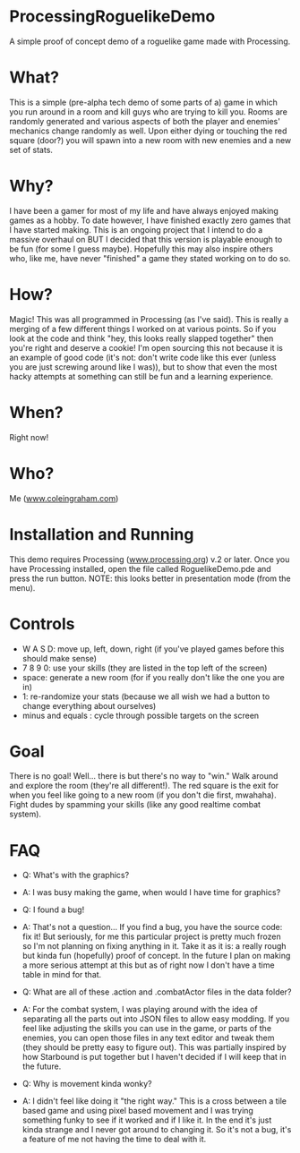 ProcessingRoguelikeDemo
=======================

A simple proof of concept demo of a roguelike game made with Processing.

What?
=====

This is a simple (pre-alpha tech demo of some parts of a) game in which you run around in a room and kill guys who are trying to kill you. Rooms are randomly generated and various aspects of both the player and enemies' mechanics change randomly as well. Upon either dying or touching the red square (door?) you will spawn into a new room with new enemies and a new set of stats.

Why?
====

I have been a gamer for most of my life and have always enjoyed making games as a hobby. To date however, I have finished exactly zero games that I have started making. This is an ongoing project that I intend to do a massive overhaul on BUT I decided that this version is playable enough to be fun (for some I guess maybe). Hopefully this may also inspire others who, like me, have never "finished" a game they stated working on to do so.

How?
====

Magic! This was all programmed in Processing (as I've said). This is really a merging of a few different things I worked on at various points. So if you look at the code and think "hey, this looks really slapped together" then you're right and deserve a cookie! I'm open sourcing this not because it is an example of good code (it's not: don't write code like this ever (unless you are just screwing around like I was)), but to show that even the most hacky attempts at something can still be fun and a learning experience.

When?
=====

Right now!

Who?
====

Me (www.coleingraham.com)

Installation and Running
========================

This demo requires Processing (www.processing.org) v.2 or later. Once you have Processing installed, open the file called RoguelikeDemo.pde and press the run button. NOTE: this looks better in presentation mode (from the menu).

Controls
========

- W A S D: move up, left, down, right (if you've played games before this should make sense)
- 7 8 9 0: use your skills (they are listed in the top left of the screen)
- space: generate a new room (for if you really don't like the one you are in)
- 1: re-randomize your stats (because we all wish we had a button to change everything about ourselves)
- minus and equals : cycle through possible targets on the screen

Goal
====

There is no goal! Well... there is but there's no way to "win." Walk around and explore the room (they're all different!). The red square is the exit for when you feel like going to a new room (if you don't die first, mwahaha). Fight dudes  by spamming your skills (like any good realtime combat system).

FAQ
===

- Q: What's with the graphics?
- A: I was busy making the game, when would I have time for graphics?

- Q: I found a bug!
- A: That's not a question... If you find a bug, you have the source code: fix it! But seriously, for me this particular project is pretty much frozen so I'm not planning on fixing anything in it. Take it as it is: a really rough but kinda fun (hopefully) proof of concept. In the future I plan on making a more serious attempt at this but as of right now I don't have a time table in mind for that.

- Q: What are all of these .action and .combatActor files in the data folder?
- A: For the combat system, I was playing around with the idea of separating all the parts out into JSON files to allow easy modding. If you feel like adjusting the skills you can use in the game, or parts of the enemies, you can open those files in any text editor and tweak them (they should be pretty easy to figure out). This was partially inspired by how Starbound is put together but I haven't decided if I will keep that in the future.

- Q: Why is movement kinda wonky?
- A: I didn't feel like doing it "the right way." This is a cross between a tile based game and using pixel based movement and I was trying something funky to see if it worked and if I like it. In the end it's just kinda strange and I never got around to changing it. So it's not a bug, it's a feature of me not having the time to deal with it.
